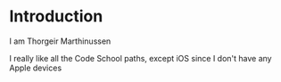 # Introduction
I am Thorgeir Marthinussen

I really like all the Code School paths, except iOS since I don't have any Apple devices
